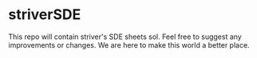 # striverSDE

This repo will contain striver's SDE sheets sol. Feel free to suggest any improvements or changes.
We are here to make this world a better place.
